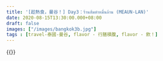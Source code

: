 ```yaml
---
title: '[趁熱食，曼谷！] Day3：ร้านส้มตำหมื่นล้าน (MEAUN-LAN)'
date: 2020-08-15T13:30:00.000+08:00
draft: false
images: ["/images/bangkok3b.jpg"]
tags : [travel-泰國-曼谷, flavor - 行膳積腹, flavor - 飲！]
---
```





{{<bangkok>}}
